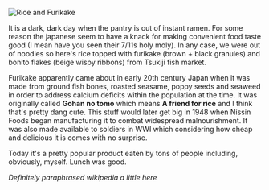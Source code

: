 [//]: # (Furikake)
[//]: # (29.4.2019)

![Rice and Furikake](https://www.dropbox.com/s/soypwgdbjrvxmfl/20190429_124833.jpg?dl=1)

It is a dark, dark day when the pantry is out of instant ramen.  For some reason the japanese seem to have a knack for making convenient food taste good (I mean have you seen their 7/11s holy moly).  In any case, we were out of noodles so here's rice topped with furikake (brown + black granules) and bonito flakes (beige wispy ribbons) from Tsukiji fish market.

Furikake apparently came about in early 20th century Japan when it was made from ground fish bones, roasted seasame, poppy seeds and seaweed in order to address calcium deficits within the population at the time.  It was originally called **Gohan no tomo** which means **A friend for rice** and I think that's pretty dang cute.  This stuff would later get big in 1948 when Nissin Foods began manufacturing it to combat widespread malnourishment.  It was also made available to soldiers in WWI which considering how cheap and delicious it is comes with no surprise.

Today it's a pretty popular product eaten by tons of people including, obviously, myself.  Lunch was good. 

*Definitely paraphrased wikipedia a little here*

